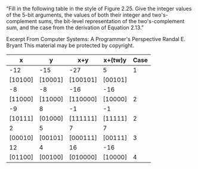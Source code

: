 “Fill in the following table in the style of Figure 2.25. Give the integer values of the 5-bit arguments, the values of both their integer and two's-complement sums, the bit-level representation of the two's-complement sum, and the case from the derivation of Equation 2.13.”

Excerpt From
Computer Systems: A Programmer's Perspective
Randal E. Bryant
This material may be protected by copyright.

| x         |  y      |   x+y   | x+(tw)y     | Case      |
|-----------|---------|---------|-------------|-----------|       
|      -12  | -15     | -27     |      5      |     1     |
|   [10100] | [10001] | [100101]|    [00101]  |           |
|      -8   |    -8   |   -16   |     -16     |           |
|   [11000] | [11000] | [110000]|  [10000]    |     2     |
|    -9     |   8     |  -1     |    -1       |           |
|   [10111] | [01000] | [111111]|  [11111]    |     2     |
|     2     |   5     |   7     |     7       |           |
|   [00010] | [00101] | [000111]|   [00111]   |     3     |
|    12     |   4     |   16    |    -16      |           |
|   [01100] | [00100] | [010000]|   [10000]   |     4     |